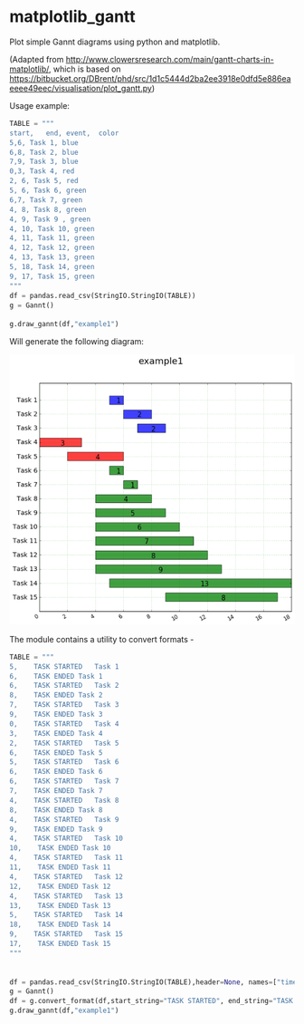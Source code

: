 # matplotlib_gantt

Plot simple Gannt diagrams using python and matplotlib.

(Adapted from http://www.clowersresearch.com/main/gantt-charts-in-matplotlib/, which is based on https://bitbucket.org/DBrent/phd/src/1d1c5444d2ba2ee3918e0dfd5e886eaeeee49eec/visualisation/plot_gantt.py)

Usage example:
```python
TABLE = """
start,   end, event,  color
5,6, Task 1, blue
6,8, Task 2, blue
7,9, Task 3, blue
0,3, Task 4, red
2, 6, Task 5, red
5, 6, Task 6, green
6,7, Task 7, green
4, 8, Task 8, green
4, 9, Task 9 , green
4, 10, Task 10, green
4, 11, Task 11, green
4, 12, Task 12, green
4, 13, Task 13, green
5, 18, Task 14, green
9, 17, Task 15, green
"""
df = pandas.read_csv(StringIO.StringIO(TABLE))
g = Gannt()

g.draw_gannt(df,"example1")
```
Will generate the following diagram:

![gannt diagram](example.png)

The module contains a utility to convert formats - 
```python
TABLE = """
5,    TASK STARTED   Task 1
6,    TASK ENDED Task 1
6,    TASK STARTED   Task 2
8,    TASK ENDED Task 2
7,    TASK STARTED   Task 3
9,    TASK ENDED Task 3
0,    TASK STARTED   Task 4
3,    TASK ENDED Task 4
2,    TASK STARTED   Task 5
6,    TASK ENDED Task 5
5,    TASK STARTED   Task 6
6,    TASK ENDED Task 6
6,    TASK STARTED   Task 7
7,    TASK ENDED Task 7
4,    TASK STARTED   Task 8
8,    TASK ENDED Task 8
4,    TASK STARTED   Task 9
9,    TASK ENDED Task 9
4,    TASK STARTED   Task 10
10,    TASK ENDED Task 10
4,    TASK STARTED   Task 11
11,    TASK ENDED Task 11
4,    TASK STARTED   Task 12
12,    TASK ENDED Task 12
4,    TASK STARTED   Task 13
13,    TASK ENDED Task 13
5,    TASK STARTED   Task 14
18,    TASK ENDED Task 14
9,    TASK STARTED   Task 15
17,    TASK ENDED Task 15
"""


df = pandas.read_csv(StringIO.StringIO(TABLE),header=None, names=["time", "event"])
g = Gannt()
df = g.convert_format(df,start_string="TASK STARTED", end_string="TASK ENDED")
g.draw_gannt(df,"example1")
```
